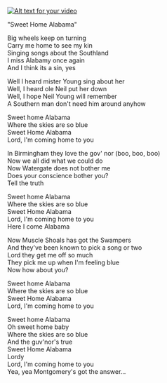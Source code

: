 
[![Alt text for your video](http://d55ohm6038bug.cloudfront.net/June2014-Bojack/images/bojack_contact.png)](https://youtu.be/gLQrbo_i2Zw)

"Sweet Home Alabama"

Big wheels keep on turning <br />
Carry me home to see my kin <br />
Singing songs about the Southland <br />
I miss Alabamy once again <br />
And I think its a sin, yes <br />

Well I heard mister Young sing about her <br />
Well, I heard ole Neil put her down <br />
Well, I hope Neil Young will remember <br />
A Southern man don't need him around anyhow<br />

Sweet home Alabama <br />
Where the skies are so blue <br />
Sweet Home Alabama <br />
Lord, I'm coming home to you<br />

In Birmingham they love the gov' nor (boo, boo, boo)<br />
Now we all did what we could do <br />
Now Watergate does not bother me <br />
Does your conscience bother you? <br />
Tell the truth<br />

Sweet home Alabama <br />
Where the skies are so blue <br />
Sweet Home Alabama <br />
Lord, I'm coming home to you <br />
Here I come Alabama<br />

Now Muscle Shoals has got the Swampers <br />
And they've been known to pick a song or two <br />
Lord they get me off so much <br />
They pick me up when I'm feeling blue <br />
Now how about you?<br />

Sweet home Alabama <br />
Where the skies are so blue <br />
Sweet Home Alabama <br />
Lord, I'm coming home to you<br />

Sweet home Alabama <br />
Oh sweet home baby <br />
Where the skies are so blue <br />
And the guv'nor's true <br />
Sweet Home Alabama <br />
Lordy <br />
Lord, I'm coming home to you <br />
Yea, yea Montgomery's got the answer...<br />